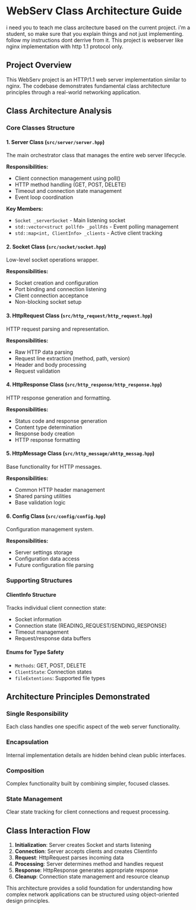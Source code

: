 # WebServ Class Architecture Guide

i need you to teach me class arcitecture based on the current project. i'm a student, so make sure that you explain things and not just implementing. follow my instructions dont derrive from it. This project is webserver like nginx implementation with http 1.1 protocol only.

## Project Overview
This WebServ project is an HTTP/1.1 web server implementation similar to nginx. The codebase demonstrates fundamental class architecture principles through a real-world networking application.

## Class Architecture Analysis

### Core Classes Structure

#### 1. Server Class (`src/server/server.hpp`)
The main orchestrator class that manages the entire web server lifecycle.

**Responsibilities:**
- Client connection management using poll()
- HTTP method handling (GET, POST, DELETE)
- Timeout and connection state management
- Event loop coordination

**Key Members:**
- `Socket _serverSocket` - Main listening socket
- `std::vector<struct pollfd> _pollFds` - Event polling management
- `std::map<int, ClientInfo> _clients` - Active client tracking

#### 2. Socket Class (`src/socket/socket.hpp`)
Low-level socket operations wrapper.

**Responsibilities:**
- Socket creation and configuration
- Port binding and connection listening
- Client connection acceptance
- Non-blocking socket setup

#### 3. HttpRequest Class (`src/http_request/http_request.hpp`)
HTTP request parsing and representation.

**Responsibilities:**
- Raw HTTP data parsing
- Request line extraction (method, path, version)
- Header and body processing
- Request validation

#### 4. HttpResponse Class (`src/http_response/http_response.hpp`)
HTTP response generation and formatting.

**Responsibilities:**
- Status code and response generation
- Content type determination
- Response body creation
- HTTP response formatting

#### 5. HttpMessage Class (`src/http_message/ahttp_messag.hpp`)
Base functionality for HTTP messages.

**Responsibilities:**
- Common HTTP header management
- Shared parsing utilities
- Base validation logic

#### 6. Config Class (`src/config/config.hpp`)
Configuration management system.

**Responsibilities:**
- Server settings storage
- Configuration data access
- Future configuration file parsing

### Supporting Structures

#### ClientInfo Structure
Tracks individual client connection state:
- Socket information
- Connection state (READING_REQUEST/SENDING_RESPONSE)
- Timeout management
- Request/response data buffers

#### Enums for Type Safety
- `Methods`: GET, POST, DELETE
- `ClientState`: Connection states
- `fileExtentions`: Supported file types

## Architecture Principles Demonstrated

### Single Responsibility
Each class handles one specific aspect of the web server functionality.

### Encapsulation
Internal implementation details are hidden behind clean public interfaces.

### Composition
Complex functionality built by combining simpler, focused classes.

### State Management
Clear state tracking for client connections and request processing.

## Class Interaction Flow

1. **Initialization**: Server creates Socket and starts listening
2. **Connection**: Server accepts clients and creates ClientInfo
3. **Request**: HttpRequest parses incoming data
4. **Processing**: Server determines method and handles request
5. **Response**: HttpResponse generates appropriate response
6. **Cleanup**: Connection state management and resource cleanup

This architecture provides a solid foundation for understanding how complex network applications can be structured using object-oriented design principles.